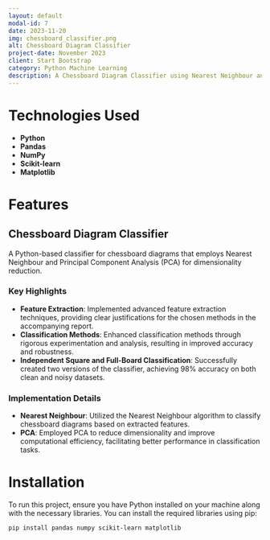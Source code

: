 ```yaml
---
layout: default
modal-id: 7
date: 2023-11-20
img: chessboard_classifier.png
alt: Chessboard Diagram Classifier
project-date: November 2023
client: Start Bootstrap
category: Python Machine Learning
description: A Chessboard Diagram Classifier using Nearest Neighbour and PCA
---
```


# Technologies Used

- **Python**
- **Pandas**
- **NumPy**
- **Scikit-learn**
- **Matplotlib**

# Features

## Chessboard Diagram Classifier
A Python-based classifier for chessboard diagrams that employs Nearest Neighbour and Principal Component Analysis (PCA) for dimensionality reduction.

### Key Highlights
- **Feature Extraction**: Implemented advanced feature extraction techniques, providing clear justifications for the chosen methods in the accompanying report.
- **Classification Methods**: Enhanced classification methods through rigorous experimentation and analysis, resulting in improved accuracy and robustness.
- **Independent Square and Full-Board Classification**: Successfully created two versions of the classifier, achieving 98% accuracy on both clean and noisy datasets.

### Implementation Details
- **Nearest Neighbour**: Utilized the Nearest Neighbour algorithm to classify chessboard diagrams based on extracted features.
- **PCA**: Employed PCA to reduce dimensionality and improve computational efficiency, facilitating better performance in classification tasks.


# Installation

To run this project, ensure you have Python installed on your machine along with the necessary libraries. You can install the required libraries using pip:

```bash
pip install pandas numpy scikit-learn matplotlib
